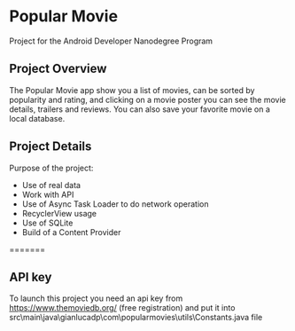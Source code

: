 # Popular Movie
Project for the Android Developer Nanodegree Program
## Project Overview
The Popular Movie app show you a list of movies, can be sorted by popularity and rating, and clicking on a movie poster you can see the movie details, trailers and reviews. You can also save your favorite movie on a local database.

## Project Details
Purpose of the project:
- Use of real data
- Work with API
- Use of Async Task Loader to do network operation
- RecyclerView usage
- Use of SQLite
- Build of a Content Provider

=======

## API key
To launch this project you need an api key from https://www.themoviedb.org/ (free registration)
and put it into src\main\java\gianlucadp\com\popularmovies\utils\Constants.java file

